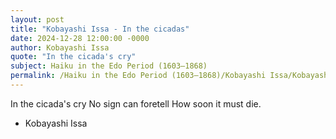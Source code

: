 ```yaml
---
layout: post
title: "Kobayashi Issa - In the cicadas"
date: 2024-12-28 12:00:00 -0000
author: Kobayashi Issa
quote: "In the cicada's cry"
subject: Haiku in the Edo Period (1603–1868)
permalink: /Haiku in the Edo Period (1603–1868)/Kobayashi Issa/Kobayashi Issa - In the cicadas
---
```


In the cicada's cry
No sign can foretell
How soon it must die.

- Kobayashi Issa

